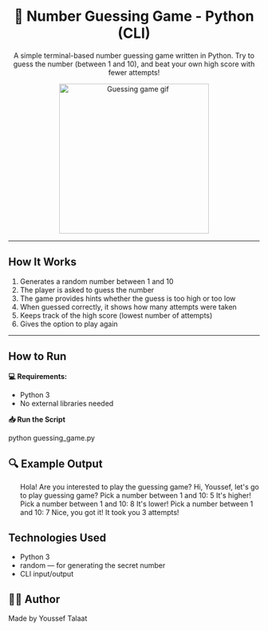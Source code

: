 <h1 align="center">🎯 Number Guessing Game - Python (CLI)</h1>

<p align="center">
  A simple terminal-based number guessing game written in Python.  
  Try to guess the number (between 1 and 10), and beat your own high score with fewer attempts!
</p>

<p align="center">
  <img src="https://media.giphy.com/media/l3q2K5jinAlChoCLS/giphy.gif" width="300" alt="Guessing game gif" />
</p>

---

<h2> How It Works</h2>
<ol>
  <li>Generates a random number between 1 and 10</li>
  <li>The player is asked to guess the number</li>
  <li>The game provides hints whether the guess is too high or too low</li>
  <li>When guessed correctly, it shows how many attempts were taken</li>
  <li>Keeps track of the high score (lowest number of attempts)</li>
  <li>Gives the option to play again</li>
</ol>

---

<h2> How to Run</h2>

<p><strong>💻 Requirements:</strong></p>
<ul>
  <li>Python 3</li>
  <li>No external libraries needed</li>
</ul>

<p><strong>📥 Run the Script</strong></p>
python guessing_game.py

<h2>🔍 Example Output</h2>
<ul>
Hola! Are you interested to play the guessing game?
Hi, Youssef, let's go to play guessing game?
Pick a number between 1 and 10: 5
It's higher!
Pick a number between 1 and 10: 8
It's lower!
Pick a number between 1 and 10: 7
Nice, you got it!
It took you 3 attempts!
</ul>
<h2> Technologies Used</h2> 

<ul> 
  <li> Python 3</li>
  <li>random — for generating the secret number</li>
  <li> CLI input/output</li>
</ul>
<h2>👨‍💻 Author</h2> <p>Made by Youssef Talaat</p>
